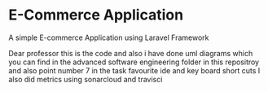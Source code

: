 # E-Commerce Application


A simple E-commerce Application using Laravel Framework

Dear professor this is the code and also i have done uml diagrams which you can find in the advanced software engineering folder in this repositroy and also point number 7 in the task favourite ide and key board short cuts
I also did metrics using sonarcloud and travisci 
